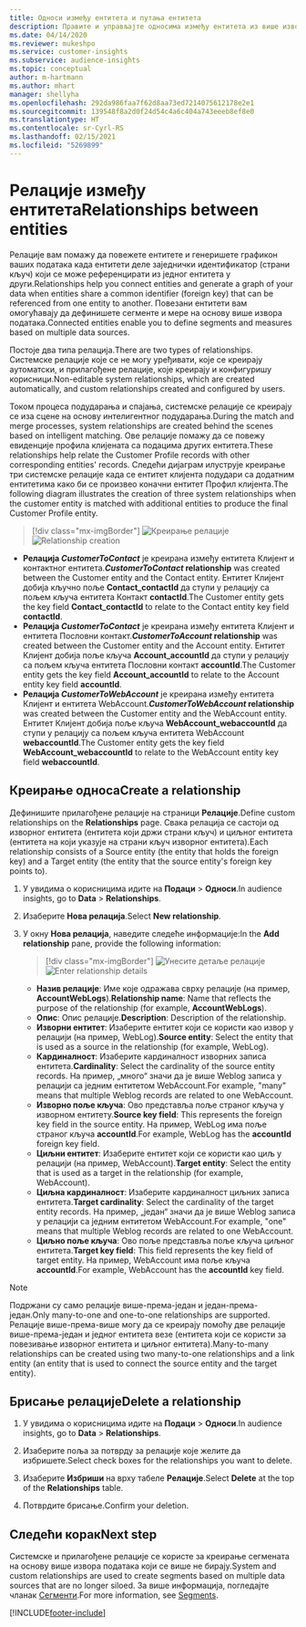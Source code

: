 ```yaml
---
title: Односи између ентитета и путања ентитета
description: Правите и управљајте односима између ентитета из више извора података.
ms.date: 04/14/2020
ms.reviewer: mukeshpo
ms.service: customer-insights
ms.subservice: audience-insights
ms.topic: conceptual
author: m-hartmann
ms.author: mhart
manager: shellyha
ms.openlocfilehash: 292da986faa7f62d8aa73ed7214075612178e2e1
ms.sourcegitcommit: 139548f8a2d0f24d54c4a6c404a743eeeb8ef8e0
ms.translationtype: HT
ms.contentlocale: sr-Cyrl-RS
ms.lasthandoff: 02/15/2021
ms.locfileid: "5269899"
---
```

# <a name="relationships-between-entities"></a><span data-ttu-id="c4221-103">Релације између ентитета</span><span class="sxs-lookup"><span data-stu-id="c4221-103">Relationships between entities</span></span>

<span data-ttu-id="c4221-104">Релације вам помажу да повежете ентитете и генеришете графикон ваших података када ентитети деле заједнички идентификатор (страни кључ) који се може референцирати из једног ентитета у други.</span><span class="sxs-lookup"><span data-stu-id="c4221-104">Relationships help you connect entities and generate a graph of your data when entities share a common identifier (foreign key) that can be referenced from one entity to another.</span></span> <span data-ttu-id="c4221-105">Повезани ентитети вам омогућавају да дефинишете сегменте и мере на основу више извора података.</span><span class="sxs-lookup"><span data-stu-id="c4221-105">Connected entities enable you to define segments and measures based on multiple data sources.</span></span>

<span data-ttu-id="c4221-106">Постоје два типа релација.</span><span class="sxs-lookup"><span data-stu-id="c4221-106">There are two types of relationships.</span></span> <span data-ttu-id="c4221-107">Системске релације које се не могу уређивати, које се креирају аутоматски, и прилагођене релације, које креирају и конфигуришу корисници.</span><span class="sxs-lookup"><span data-stu-id="c4221-107">Non-editable system relationships, which are created automatically, and custom relationships created and configured by users.</span></span>

<span data-ttu-id="c4221-108">Током процеса подударања и спајања, системске релације се креирају се иза сцене на основу интелигентног подударања.</span><span class="sxs-lookup"><span data-stu-id="c4221-108">During the match and merge processes, system relationships are created behind the scenes based on intelligent matching.</span></span> <span data-ttu-id="c4221-109">Ове релације помажу да се повежу евиденције профила клијената са подацима других ентитета.</span><span class="sxs-lookup"><span data-stu-id="c4221-109">These relationships help relate the Customer Profile records with other corresponding entities' records.</span></span> <span data-ttu-id="c4221-110">Следећи дијаграм илуструје креирање три системске релације када се ентитет клијента подудари са додатним ентитетима како би се произвео коначни ентитет Профил клијента.</span><span class="sxs-lookup"><span data-stu-id="c4221-110">The following diagram illustrates the creation of three system relationships when the customer entity is matched with additional entities to produce the final Customer Profile entity.</span></span>

> [!div class="mx-imgBorder"]
> <span data-ttu-id="c4221-111">![Креирање релације](media/relationships-entities-merge.png "Креирање релације")</span><span class="sxs-lookup"><span data-stu-id="c4221-111">![Relationship creation](media/relationships-entities-merge.png "Relationship creation")</span></span>

- <span data-ttu-id="c4221-112">**Релација *CustomerToContact*** је креирана између ентитета Клијент и контактног ентитета.</span><span class="sxs-lookup"><span data-stu-id="c4221-112">***CustomerToContact* relationship** was created between the Customer entity and the Contact entity.</span></span> <span data-ttu-id="c4221-113">Ентитет Клијент добија кључно поље **Contact_contactId** да ступи у релацију са пољем кључа ентитета Контакт **contactId**.</span><span class="sxs-lookup"><span data-stu-id="c4221-113">The Customer entity gets the key field **Contact_contactId** to relate to the Contact entity key field **contactId**.</span></span>
- <span data-ttu-id="c4221-114">**Релација *CustomerToContact*** је креирана између ентитета Клијент и ентитета Пословни контакт.</span><span class="sxs-lookup"><span data-stu-id="c4221-114">***CustomerToAccount* relationship** was created between the Customer entity and the Account entity.</span></span> <span data-ttu-id="c4221-115">Ентитет Клијент добија поље кључа **Account_accountId** да ступи у релацију са пољем кључа ентитета Пословни контакт **accountId**.</span><span class="sxs-lookup"><span data-stu-id="c4221-115">The Customer entity gets the key field **Account_accountId** to relate to the Account entity key field **accountId**.</span></span>
- <span data-ttu-id="c4221-116">**Релација *CustomerToWebAccount*** је креирана између ентитета Клијент и ентитета WebAccount.</span><span class="sxs-lookup"><span data-stu-id="c4221-116">***CustomerToWebAccount* relationship** was created between the Customer entity and the WebAccount entity.</span></span> <span data-ttu-id="c4221-117">Ентитет Клијент добија поље кључа **WebAccount_webaccountId** да ступи у релацију са пољем кључа ентитета WebAccount **webaccountId**.</span><span class="sxs-lookup"><span data-stu-id="c4221-117">The Customer entity gets the key field **WebAccount_webaccountId** to relate to the WebAccount entity key field **webaccountId**.</span></span>

## <a name="create-a-relationship"></a><span data-ttu-id="c4221-118">Креирање односа</span><span class="sxs-lookup"><span data-stu-id="c4221-118">Create a relationship</span></span>

<span data-ttu-id="c4221-119">Дефинишите прилагођене релације на страници **Релације**.</span><span class="sxs-lookup"><span data-stu-id="c4221-119">Define custom relationships on the **Relationships** page.</span></span> <span data-ttu-id="c4221-120">Свака релација се састоји од изворног ентитета (ентитета који држи страни кључ) и циљног ентитета (ентитета на који указује на страни кључ изворног ентитета).</span><span class="sxs-lookup"><span data-stu-id="c4221-120">Each relationship consists of a Source entity (the entity that holds the foreign key) and a Target entity (the entity that the source entity's foreign key points to).</span></span>

1. <span data-ttu-id="c4221-121">У увидима о корисницима идите на **Подаци** > **Односи**.</span><span class="sxs-lookup"><span data-stu-id="c4221-121">In audience insights, go to **Data** > **Relationships**.</span></span>

2. <span data-ttu-id="c4221-122">Изаберите **Нова релација**.</span><span class="sxs-lookup"><span data-stu-id="c4221-122">Select **New relationship**.</span></span>

3. <span data-ttu-id="c4221-123">У окну **Нова релација**, наведите следеће информације:</span><span class="sxs-lookup"><span data-stu-id="c4221-123">In the **Add relationship** pane, provide the following information:</span></span>

   > [!div class="mx-imgBorder"]
   > <span data-ttu-id="c4221-124">![Унесите детаље релације](media/relationships-add.png "Унесите детаље релације")</span><span class="sxs-lookup"><span data-stu-id="c4221-124">![Enter relationship details](media/relationships-add.png "Enter relationship details")</span></span>

   - <span data-ttu-id="c4221-125">**Назив релације**: Име које одражава сврху релације (на пример, **AccountWebLogs**).</span><span class="sxs-lookup"><span data-stu-id="c4221-125">**Relationship name**: Name that reflects the purpose of the relationship (for example, **AccountWebLogs**).</span></span>
   - <span data-ttu-id="c4221-126">**Опис**: Опис релације.</span><span class="sxs-lookup"><span data-stu-id="c4221-126">**Description**: Description of the relationship.</span></span>
   - <span data-ttu-id="c4221-127">**Изворни ентитет**: Изаберите ентитет који се користи као извор у релацији (на пример, WebLog).</span><span class="sxs-lookup"><span data-stu-id="c4221-127">**Source entity**: Select the entity that is used as a source in the relationship (for example, WebLog).</span></span>
   - <span data-ttu-id="c4221-128">**Кардиналност**: Изаберите кардиналност изворних записа ентитета.</span><span class="sxs-lookup"><span data-stu-id="c4221-128">**Cardinality**: Select the cardinality of the source entity records.</span></span> <span data-ttu-id="c4221-129">На пример, „много“ значи да је више Weblog записа у релацији са једним ентитетом WebAccount.</span><span class="sxs-lookup"><span data-stu-id="c4221-129">For example, "many" means that multiple Weblog records are related to one WebAccount.</span></span>
   - <span data-ttu-id="c4221-130">**Изворно поље кључа**: Ово представља поље страног кључа у изворном ентитету.</span><span class="sxs-lookup"><span data-stu-id="c4221-130">**Source key field**: This represents the foreign key field in the source entity.</span></span> <span data-ttu-id="c4221-131">На пример, WebLog има поље страног кључа **accountId**.</span><span class="sxs-lookup"><span data-stu-id="c4221-131">For example, WebLog has the **accountId** foreign key field.</span></span>
   - <span data-ttu-id="c4221-132">**Циљни ентитет**: Изаберите ентитет који се користи као циљ у релацији (на пример, WebAccount).</span><span class="sxs-lookup"><span data-stu-id="c4221-132">**Target entity**: Select the entity that is used as a target in the relationship (for example, WebAccount).</span></span>
   - <span data-ttu-id="c4221-133">**Циљна кардиналност**: Изаберите кардиналност циљних записа ентитета.</span><span class="sxs-lookup"><span data-stu-id="c4221-133">**Target cardinality**: Select the cardinality of the target entity records.</span></span> <span data-ttu-id="c4221-134">На пример, „један“ значи да је више Weblog записа у релацији са једним ентитетом WebAccount.</span><span class="sxs-lookup"><span data-stu-id="c4221-134">For example, "one" means that multiple Weblog records are related to one WebAccount.</span></span>
   - <span data-ttu-id="c4221-135">**Циљно поље кључа**: Ово поље представља поље кључа циљног ентитета.</span><span class="sxs-lookup"><span data-stu-id="c4221-135">**Target key field**: This field represents the key field of target entity.</span></span> <span data-ttu-id="c4221-136">На пример, WebAccount има поље кључа **accountId**.</span><span class="sxs-lookup"><span data-stu-id="c4221-136">For example, WebAccount has the **accountId** key field.</span></span>

> [!NOTE]
> <span data-ttu-id="c4221-137">Подржани су само релације више-према-један и један-према-један.</span><span class="sxs-lookup"><span data-stu-id="c4221-137">Only many-to-one and one-to-one relationships are supported.</span></span> <span data-ttu-id="c4221-138">Релације више-према-више могу да се креирају помоћу две релације више-према-један и једног ентитета везе (ентитета који се користи за повезивање изворног ентитета и циљног ентитета).</span><span class="sxs-lookup"><span data-stu-id="c4221-138">Many-to-many relationships can be created using two many-to-one relationships and a link entity (an entity that is used to connect the source entity and the target entity).</span></span>

## <a name="delete-a-relationship"></a><span data-ttu-id="c4221-139">Брисање релације</span><span class="sxs-lookup"><span data-stu-id="c4221-139">Delete a relationship</span></span>

1. <span data-ttu-id="c4221-140">У увидима о корисницима идите на **Подаци** > **Односи**.</span><span class="sxs-lookup"><span data-stu-id="c4221-140">In audience insights, go to **Data** > **Relationships**.</span></span>

2. <span data-ttu-id="c4221-141">Изаберите поља за потврду за релације које желите да избришете.</span><span class="sxs-lookup"><span data-stu-id="c4221-141">Select check boxes for the relationships you want to delete.</span></span>

3. <span data-ttu-id="c4221-142">Изаберите **Избриши** на врху табеле **Релације**.</span><span class="sxs-lookup"><span data-stu-id="c4221-142">Select **Delete** at the top of the **Relationships** table.</span></span>

4. <span data-ttu-id="c4221-143">Потврдите брисање.</span><span class="sxs-lookup"><span data-stu-id="c4221-143">Confirm your deletion.</span></span>

## <a name="next-step"></a><span data-ttu-id="c4221-144">Следећи корак</span><span class="sxs-lookup"><span data-stu-id="c4221-144">Next step</span></span>

<span data-ttu-id="c4221-145">Системске и прилагођене релације се користе за креирање сегмената на основу више извора података који се више не бирају.</span><span class="sxs-lookup"><span data-stu-id="c4221-145">System and custom relationships are used to create segments based on multiple data sources that are no longer siloed.</span></span> <span data-ttu-id="c4221-146">За више информација, погледајте чланак [Сегменти](segments.md).</span><span class="sxs-lookup"><span data-stu-id="c4221-146">For more information, see [Segments](segments.md).</span></span>


[!INCLUDE[footer-include](../includes/footer-banner.md)]